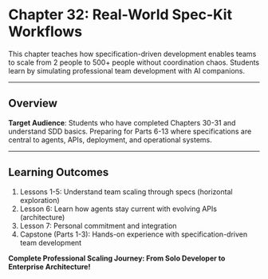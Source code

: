 # Chapter 32: Real-World Spec-Kit Workflows

This chapter teaches how specification-driven development enables teams to scale from 2 people to 500+ people without coordination chaos. Students learn by simulating professional team development with AI companions.

---

## Overview

**Target Audience**: Students who have completed Chapters 30-31 and understand SDD basics. Preparing for Parts 6-13 where specifications are central to agents, APIs, deployment, and operational systems.

---

## Learning Outcomes
1. Lessons 1-5: Understand team scaling through specs (horizontal exploration)
2. Lesson 6: Learn how agents stay current with evolving APIs (architecture)
3. Lesson 7: Personal commitment and integration
4. Capstone (Parts 1-3): Hands-on experience with specification-driven team development

**Complete Professional Scaling Journey: From Solo Developer to Enterprise Architecture!**
